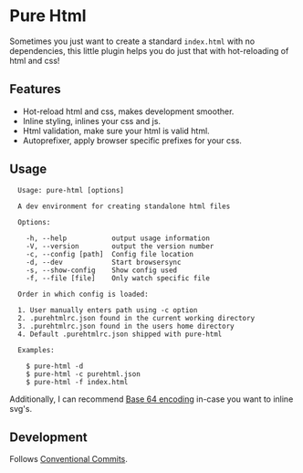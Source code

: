 # Pure Html

Sometimes you just want to create a standard `index.html` with no dependencies, this little plugin helps you do just that with hot-reloading of html and css!

## Features

* Hot-reload html and css, makes development smoother.
* Inline styling, inlines your css and js.
* Html validation, make sure your html is valid html.
* Autoprefixer, apply browser specific prefixes for your css.

## Usage

```
  Usage: pure-html [options]

  A dev environment for creating standalone html files

  Options:

    -h, --help           output usage information
    -V, --version        output the version number
    -c, --config [path]  Config file location
    -d, --dev            Start browsersync
    -s, --show-config    Show config used
    -f, --file [file]    Only watch specific file

  Order in which config is loaded:

  1. User manually enters path using -c option
  2. .purehtmlrc.json found in the current working directory
  3. .purehtmlrc.json found in the users home directory
  4. Default .purehtmlrc.json shipped with pure-html

  Examples:

    $ pure-html -d
    $ pure-html -c purehtml.json
    $ pure-html -f index.html
```

Additionally, I can recommend [Base 64 encoding](http://b64.io/) in-case you want to inline svg's.

## Development

Follows [Conventional Commits](https://conventionalcommits.org/).

